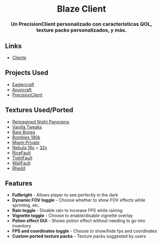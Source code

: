 <div align="center">

# Blaze Client

### Un PrecisionClient personalizado con características QOL, texture packs personalizados, y más.

</div>

## Links

- [Cliente](https://imcasually.github.io/BlazeClient.github.io/compiled/web/index.html)

## Projects Used

- [Eaglercraft](https://github.com/lax1dude/eaglercraft)
- [Ayuncraft](https://github.com/ayunami2000/ayuncraft)
- [PrecisionClient](https://github.com/PrecisionClient/eaglercraft)

## Textures Used/Ported

- [Reimagined Night Panorama](https://www.planetminecraft.com/texture-pack/reimagined-night-panorama)
- [Vanilla Tweaks](https://vanillatweaks.net/)
- [Bare Bones](https://www.planetminecraft.com/texture-pack/bare-bones/)
- [Bombies 180k](https://www.youtube.com/watch?v=Y3tbXdp2MXg)
- [Miami Private](https://www.youtube.com/watch?v=Jj3izxG1Mf4)
- [Nebula 16x](https://www.youtube.com/watch?v=Bijo4lzp31k) + [32x](https://www.youtube.com/watch?v=mCxuobFmvQ0)
- [RiceFault](https://discord.com/invite/B6gYvUNvZm)
- [TightFault](https://www.curseforge.com/minecraft/texture-packs/tightfault-revamp-edit)
- [WaliFault](https://www.youtube.com/watch?v=2olMdzgQ4tE)
- [Rhedd](https://discord.gg/cS2rryhHBz)

## Features

- **Fullbright** - Allows player to see perfectly in the dark
- **Dynamic FOV toggle** - Choose whether to show FOV effects while sprinting, etc.
- **Rain toggle** - Disable rain to increase FPS while raining
- **Vignette toggle** - Choose to enable/disable vignette overlay
- **Potion effect GUI** - Shows potion effect without needing to go into inventory
- **FPS and coordinates toggle** - Choose to show/hide fps and coordinates
- **Custom ported texture packs** - Texture packs suggested by users
